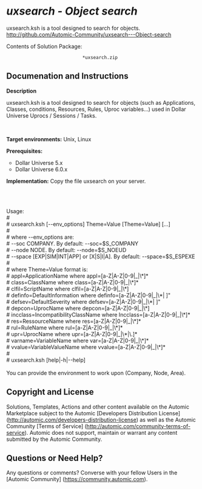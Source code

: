 *uxsearch - Object search*
=============


uxsearch.ksh is a tool designed to search for objects.
http://github.com/Automic-Community/uxsearch---Object-search

<!-- List of attached files -->
Contents of Solution Package:

						
								*uxsearch.zip
								
						


Documenation and Instructions
---

<p><strong class="title">Description</strong></p>
<p>uxsearch.ksh is a tool designed to search for objects (such as Applications, Classes, conditions, Resources, Rules, Uproc variables...) used in Dollar Universe Uprocs / Sessions / Tasks.</p>
<p>&nbsp;</p>
<p><strong class="title">Target environments:</strong> Unix, Linux</p>
<p><strong class="title">Prerequisites:</strong></p>
<ul style="list-style-type: circle;">
<li>Dollar Universe 5.x</li>
<li>Dollar Universe 6.0.x</li>
</ul>
<p><strong class="title">Implementation:</strong> Copy the file uxsearch on your server.</p>
<p>&nbsp;</p>
<p><br /> Usage:<br /> #<br /> # uxsearch.ksh [--env_options] Theme=Value [Theme=Value] [...]<br /> #<br /> # where --env_options are:<br /> # --soc COMPANY. By default: --soc=$S_COMPANY<br /> # --node NODE. By default: --node=$S_NOEUD<br /> # --space [EXP|SIM|INT|APP] or [X|S|I|A]. By default: --space=$S_ESPEXE<br /> #<br /> # where Theme=Value format is:<br /> # appl=ApplicationName where appl=[a-Z|A-Z|0-9|_|\*]*<br /> # class=ClassName where class=[a-Z|A-Z|0-9|_|\*]*<br /> # clfil=ScriptName where clfil=[a-Z|A-Z|0-9|_|\*]<br /> # definfo=DefaultInformation where definfo=[a-Z|A-Z|0-9|_|\*| ]"<br /> # defsev=DefaultSeverity where defsev=[a-Z|A-Z|0-9|_|\*| ]"<br /> # depcon=UprocName where depcon=[a-Z|A-Z|0-9|_|\*]<br /> # incclass=IncompatibilityClassName where Incclass=[a-Z|A-Z|0-9|_|\*]*<br /> # res=RessourceName where res=[a-Z|A-Z|0-9|_|\*]*<br /> # rul=RuleName where rul=[a-Z|A-Z|0-9|_|\*]*<br /> # upr=UprocName where upr=[a-Z|A-Z|0-9|_|\*|\.]*<br /> # varname=VariableName where var=[a-Z|A-Z|0-9|_|\*]*<br /> # vvalue=VariableValueName where vvalue=[a-Z|A-Z|0-9|_|\*]*<br /> #<br /> # uxsearch.ksh [help|-h|--help]<br /> <br /> You can provide the environment to work upon (Company, Node, Area).</p>

Copyright and License
---

Solutions, Templates, Actions and other content available on the Automic Marketplace subject to the Automic [Developers Distribution License] (http://automic.com/developers-distribution-license) as well as the Automic Community [Terms of Service] (http://automic.com/community-terms-of-service).
Automic does not support, maintain or warrant any content submitted by the Automic Community.



Questions or Need Help? 
---
Any questions or comments? Converse with your fellow Users in the [Automic Community] (https://community.automic.com).